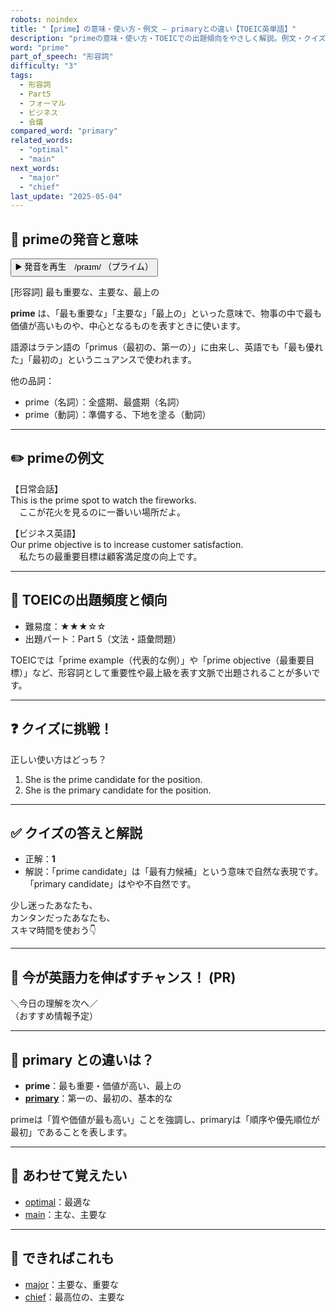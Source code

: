 ```yaml
---
robots: noindex
title: "【prime】の意味・使い方・例文 ― primaryとの違い【TOEIC英単語】"
description: "primeの意味・使い方・TOEICでの出題傾向をやさしく解説。例文・クイズ付きでprimaryとの違いもわかりやすく学べます。"
word: "prime"
part_of_speech: "形容詞"
difficulty: "3"
tags:
  - 形容詞
  - Part5
  - フォーマル
  - ビジネス
  - 会議
compared_word: "primary"
related_words:
  - "optimal"
  - "main"
next_words:
  - "major"
  - "chief"
last_update: "2025-05-04"
---
```


## 🔰 primeの発音と意味

<button class="play-audio" onclick="playTTS('prime')">
  <span class="play-audio-main">
    ▶️ 発音を再生　/praɪm/
  </span>
  <span class="play-audio-sub">
    （プライム）
  </span>
</button>

[形容詞] 最も重要な、主要な、最上の

**prime** は、「最も重要な」「主要な」「最上の」といった意味で、物事の中で最も価値が高いものや、中心となるものを表すときに使います。

語源はラテン語の「primus（最初の、第一の）」に由来し、英語でも「最も優れた」「最初の」というニュアンスで使われます。

他の品詞：  
- prime（名詞）：全盛期、最盛期（名詞）
- prime（動詞）：準備する、下地を塗る（動詞）

---

## ✏️ primeの例文

【日常会話】  
This is the prime spot to watch the fireworks.  
　ここが花火を見るのに一番いい場所だよ。

【ビジネス英語】  
Our prime objective is to increase customer satisfaction.  
　私たちの最重要目標は顧客満足度の向上です。

---

## 🎯 TOEICの出題頻度と傾向

- 難易度：★★★☆☆
- 出題パート：Part 5（文法・語彙問題）

TOEICでは「prime example（代表的な例）」や「prime objective（最重要目標）」など、形容詞として重要性や最上級を表す文脈で出題されることが多いです。

---

## ❓ クイズに挑戦！

正しい使い方はどっち？

1. She is the prime candidate for the position.  
2. She is the primary candidate for the position.

---

## ✅ クイズの答えと解説

- 正解：**1**
- 解説：「prime candidate」は「最有力候補」という意味で自然な表現です。「primary candidate」はやや不自然です。

少し迷ったあなたも、  
カンタンだったあなたも、  
スキマ時間を使おう👇️

---

## 🚀 今が英語力を伸ばすチャンス！ (PR)

<div class="info-center">
＼今日の理解を次へ／<br>  
（おすすめ情報予定）
</div>

---

## 🤔  primary との違いは？

- **prime**：最も重要・価値が高い、最上の
- **[primary](/primary)**：第一の、最初の、基本的な

primeは「質や価値が最も高い」ことを強調し、primaryは「順序や優先順位が最初」であることを表します。

---

## 🧩 あわせて覚えたい

- [optimal](/optimal)：最適な
- [main](/main)：主な、主要な

---

## 📖 できればこれも

- [major](/major)：主要な、重要な
- [chief](/chief)：最高位の、主要な

<!-- cvid: aid17_bid45 -->
